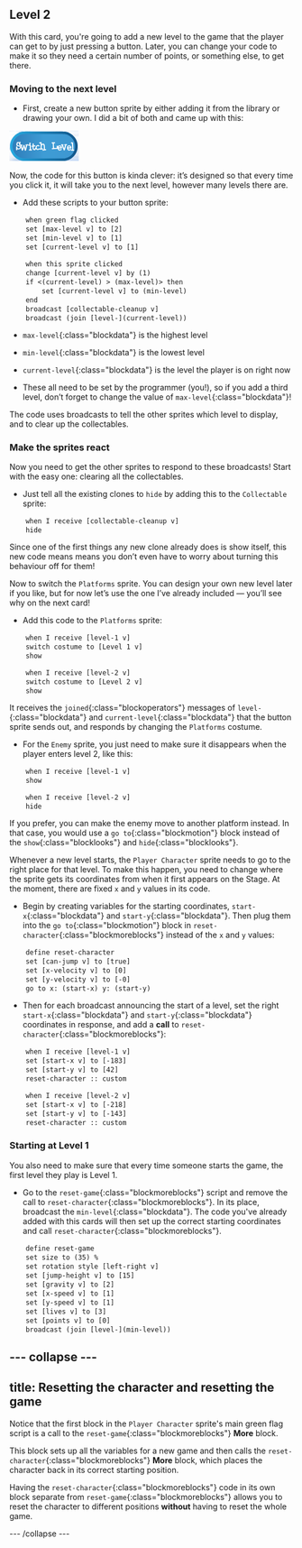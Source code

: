 ## Level 2

With this card, you're going to add a new level to the game that the player can get to by just pressing a button. Later, you can change your code to make it so they need a certain number of points, or something else, to get there.

### Moving to the next level

+ First, create a new button sprite by either adding it from the library or drawing your own. I did a bit of both and came up with this: 

![The button sprite to switch levels](images/levelButton.png)

Now, the code for this button is kinda clever: it’s designed so that every time you click it, it will take you to the next level, however many levels there are.

+ Add these scripts to your button sprite: 

```blocks
    when green flag clicked
    set [max-level v] to [2]
    set [min-level v] to [1]
    set [current-level v] to [1]
```

```blocks
    when this sprite clicked
    change [current-level v] by (1)
    if <(current-level) > (max-level)> then
        set [current-level v] to (min-level)
    end
    broadcast [collectable-cleanup v]
    broadcast (join [level-](current-level))
```
 
+ `max-level`{:class="blockdata"} is the highest level
+ `min-level`{:class="blockdata"} is the lowest level
+ `current-level`{:class="blockdata"} is the level the player is on right now

+ These all need to be set by the programmer \(you!\), so if you add a third level, don’t forget to change the value of `max-level`{:class="blockdata"}!

The code uses broadcasts to tell the other sprites which level to display, and to clear up the collectables.

### Make the sprites react

Now you need to get the other sprites to respond to these broadcasts! Start with the easy one: clearing all the collectables.  

+ Just tell all the existing clones to `hide` by adding this to the `Collectable` sprite: 

```blocks
    when I receive [collectable-cleanup v]
    hide
```

Since one of the first things any new clone already does is show itself, this new code means means you don’t even have to worry about turning this behaviour off for them!

Now to switch the `Platforms` sprite. You can design your own new level later if you like, but for now let’s use the one I’ve already included — you’ll see why on the next card! 

+ Add this code to the `Platforms` sprite:

```blocks
    when I receive [level-1 v]
    switch costume to [Level 1 v]
    show
```

```blocks
    when I receive [level-2 v]
    switch costume to [Level 2 v]
    show
```

It receives the `joined`{:class="blockoperators"} messages of `level-`{:class="blockdata"} and `current-level`{:class="blockdata"} that the button sprite sends out, and responds by changing the `Platforms` costume. 

+ For the `Enemy` sprite, you just need to make sure it disappears when the player enters level 2, like this: 

```blocks
    when I receive [level-1 v]
    show
```

```blocks
    when I receive [level-2 v]
    hide
```
If you prefer, you can make the enemy move to another platform instead. In that case, you would use a `go to`{:class="blockmotion"} block instead of the `show`{:class="blocklooks"} and `hide`{:class="blocklooks"}.

Whenever a new level starts, the `Player Character` sprite needs to go to the right place for that level. To make this happen, you need to change where the sprite gets its coordinates from when it first appears on the Stage. At the moment, there are fixed `x` and `y` values in its code.

+ Begin by creating variables for the starting coordinates, `start-x`{:class="blockdata"} and `start-y`{:class="blockdata"}. Then plug them into the `go to`{:class="blockmotion"} block in `reset-character`{:class="blockmoreblocks"} instead of the `x` and `y` values:

```blocks
    define reset-character
    set [can-jump v] to [true]
    set [x-velocity v] to [0]
    set [y-velocity v] to [-0]
    go to x: (start-x) y: (start-y)
```

+ Then for each broadcast announcing the start of a level, set the right `start-x`{:class="blockdata"} and `start-y`{:class="blockdata"} coordinates in response, and add a **call** to `reset-character`{:class="blockmoreblocks"}:

```blocks
    when I receive [level-1 v]
    set [start-x v] to [-183]
    set [start-y v] to [42]
    reset-character :: custom
```

```blocks
    when I receive [level-2 v]
    set [start-x v] to [-218]
    set [start-y v] to [-143]
    reset-character :: custom
```

### Starting at Level 1

You also need to make sure that every time someone starts the game, the first level they play is Level 1.

+ Go to the `reset-game`{:class="blockmoreblocks"} script and remove the call to `reset-character`{:class="blockmoreblocks"}. In its place, broadcast the `min-level`{:class="blockdata"}. The code you've already added with this cards will then set up the correct starting coordinates and call `reset-character`{:class="blockmoreblocks"}.

```blocks
    define reset-game
    set size to (35) %
    set rotation style [left-right v]
    set [jump-height v] to [15]
    set [gravity v] to [2]
    set [x-speed v] to [1]
    set [y-speed v] to [1]
    set [lives v] to [3]
    set [points v] to [0]
    broadcast (join [level-](min-level))
```

--- collapse ---
---
title: Resetting the character and resetting the game
---

Notice that the first block in the `Player Character` sprite's main green flag script is a call to the `reset-game`{:class="blockmoreblocks"} **More** block. 

This block sets up all the variables for a new game and then calls the `reset-character`{:class="blockmoreblocks"} **More** block, which places the character back in its correct starting position.

Having the `reset-character`{:class="blockmoreblocks"} code in its own block separate from `reset-game`{:class="blockmoreblocks"}  allows you to reset the character to different positions **without** having to reset the whole game.

--- /collapse ---
